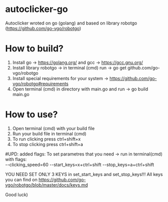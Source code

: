 # autoclicker-go
Autoclicker wroted on go (golang) and based on library robotgo (https://github.com/go-vgo/robotgo)
# How to build?
1) Install go -> https://golang.org/   and  gcc -> https://gcc.gnu.org/
2) Install library robotgo -> in terminal (cmd) run -> go get github.com/go-vgo/robotgo
3) Install special requirements for your system -> https://github.com/go-vgo/robotgo#requirements
4) Open terminal (cmd) in directory with main.go and run -> go build main.go

# How to use?
1) Open terminal (cmd) with your build file
2) Run your build file in terminal (cmd)
3) To run clicking press ctrl+shift+x
4) To stop clicking press ctrl+shift+a

#UPD:
added flags:
To set parametres that you need -> run in terminal(cmd) with flags:                  
--clicking_speed=60 --start_keys=x+ctrl+shift --stop_keys=a+ctrl+shift

YOU NEED SET ONLY 3 KEYS in set_start_keys and set_stop_keys!!!
All keys you can find on https://github.com/go-vgo/robotgo/blob/master/docs/keys.md

Good luck)

